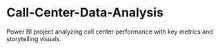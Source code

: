 # Call-Center-Data-Analysis
Power BI project analyzing call center performance with key metrics and storytelling visuals.
